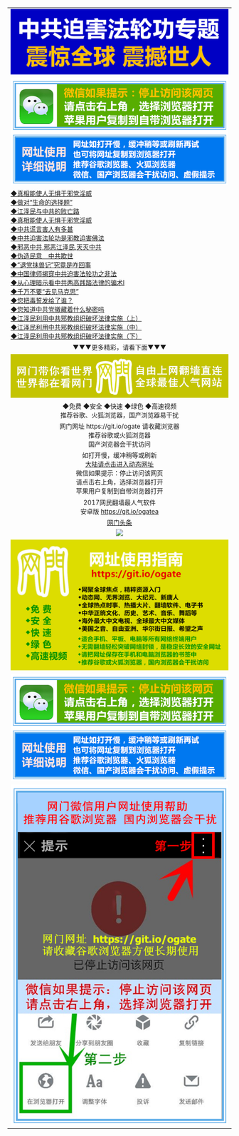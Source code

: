 <table>
  <tr>
    <td align=center><img src="https://raw.githubusercontent.com/wnel2017/ku/master/%E8%BF%AB%E5%AE%B3.jpg" /></td>
  </tr>
  <tr>
<td align=center><img src="https://raw.githubusercontent.com/wnel2017/ku/master/%E5%BE%AE%E4%BF%A1%E8%AF%B4%E6%98%8E4.jpg"/></td>
  </tr>
  <tr>
  <td align=left>
<a href="https://s3.ap-south-1.amazonaws.com/ogatem/oGate.htm?http%3A%2F%2F110%2Fmh%2Farticles%2F2017%2F4%2F19%2F真相能使人无惧于邪党淫威-345833.html&from=wnel">◆真相能使人无惧于邪党淫威</a><br/> 
<a href="https://s3.ap-south-1.amazonaws.com/ogatem/oGate.htm?http%3A%2F%2F110%2Fmh%2Farticles%2F2017%2F4%2F13%2F做对“生命的选择题”-345491.html&from=wnel">◆做对“生命的选择题”</a><br/> 
<a href="https://s3.ap-south-1.amazonaws.com/ogatem/oGate.htm?http%3A%2F%2F110%2Fmh%2Farticles%2F2017%2F4%2F4%2F江泽民与中共的败亡路-345130.html&from=wnel">◆江泽民与中共的败亡路</a><br/> 
<a href="https://s3.ap-south-1.amazonaws.com/ogatem/oGate.htm?http%3A%2F%2F110%2Fmh%2Farticles%2F2017%2F4%2F19%2F真相能使人无惧于邪党淫威-345833.html&from=wnel">◆真相能使人无惧于邪党淫威</a><br/> 
<a href="https://s3.ap-south-1.amazonaws.com/ogatem/oGate.htm?http%3A%2F%2F110%2Fmh%2Farticles%2F2017%2F3%2F12%2F中共谎言害人有多甚--344153.html&from=wnel">◆中共谎言害人有多甚</a><br/> 
<a href="https://s3.ap-south-1.amazonaws.com/ogatem/oGate.htm?http%3A%2F%2F110%2Fmh%2Farticles%2F2017%2F3%2F7%2F中共迫害法轮功是邪教迫害佛法-343866.html&from=wnel">◆中共迫害法轮功是邪教迫害佛法</a><br/> 
<a href="https://s3.ap-south-1.amazonaws.com/ogatem/oGate.htm?http%3A%2F%2F110%2Fmh%2Farticles%2F2017%2F4%2F2%2F遭遇共产党是中国人的最大不幸（图）-345070.html&from=wnel">◆邪恶中共,邪恶江泽民,天灭中共</a><br/> 
<a href="https://s3.ap-south-1.amazonaws.com/ogatem/oGate.htm?http%3A%2F%2F110%2Fmh%2Farticles%2F2017%2F3%2F28%2F伪造民意-中共欺世-344837.html&from=wnel">◆伪造民意　中共欺世</a><br/> 
<a href="https://s3.ap-south-1.amazonaws.com/ogatem/oGate.htm?http%3A%2F%2F110%2Fmh%2Farticles%2F2017%2F3%2F2%2F“退党抹兽记”究竟是咋回事-343590.htmll&from=wnel">◆“退党抹兽记”究竟是咋回事</a><br/> 
<a href="https://s3.ap-south-1.amazonaws.com/ogatem/oGate.htm?http%3A%2F%2F110%2Fmh%2Farticles%2F2017%2F3%2F1%2F中国律师揭穿中共迫害法轮功之非法-343709.html&from=wnel">◆中国律师揭穿中共迫害法轮功之非法</a><br/> 
<a href="https://s3.ap-south-1.amazonaws.com/ogatem/oGate.htm?http%3A%2F%2F110%2Fmh%2Farticles%2F2017%2F2%2F15%2F从心理暗示看中共两高践踏法律的骗术-343133.html&from=wnel">◆从心理暗示看中共两高践踏法律的骗术l</a><br/> 
<a href="https://s3.ap-south-1.amazonaws.com/ogatem/oGate.htm?http%3A%2F%2F110%2Fmh%2Farticles%2F2017%2F2%2F14%2F千万不要“去见马克思”（图）-343079.html&from=wnel">◆千万不要“去见马克思”</a><br/> 
<a href="https://s3.ap-south-1.amazonaws.com/ogatem/oGate.htm?http%3A%2F%2F110%2Fmh%2Farticles%2F2017%2F2%2F19%2F您把毒誓发给了谁-（图）-343273.html&from=wnel">◆您把毒誓发给了谁？</a><br/> 
<a href="https://s3.ap-south-1.amazonaws.com/ogatem/oGate.htm?http%3A%2F%2F110%2Fmh%2Farticles%2F2017%2F2%2F18%2F您知道中共党徽藏着什么秘密吗（图）-343241.html&from=wnel">◆您知道中共党徽藏着什么秘密吗</a><br/> 
<a href="https://s3.ap-south-1.amazonaws.com/ogatem/oGate.htm?http%3A%2F%2F110%2Fmh%2Farticles%2F2017%2F4%2F7%2F江泽民利用中共邪教组织破坏法律实施（上）-345249.html&from=wnel">◆江泽民利用中共邪教组织破坏法律实施（上）</a><br/> 
<a href="https://s3.ap-south-1.amazonaws.com/ogatem/oGate.htm?http%3A%2F%2F110%2Fmh%2Farticles%2F2017%2F4%2F8%2F江泽民利用中共邪教组织破坏法律实施（中）-345266.html&from=wnel">◆江泽民利用中共邪教组织破坏法律实施（中）</a><br/> 
<a href="https://s3.ap-south-1.amazonaws.com/ogatem/oGate.htm?http%3A%2F%2F110%2Fmh%2Farticles%2F2017%2F4%2F9%2F江泽民利用中共邪教组织破坏法律实施（下）-345248.html&from=wnel">◆江泽民利用中共邪教组织破坏法律实施（下）</a><br/> 
   </tr>
  <tr>
<tr><td align=center>▼▼▼更多精彩，请看下面▼▼▼<br/>
  </tr>
  <tr>
    <td align=center><img src="https://raw.githubusercontent.com/wnel2017/ku/master/ogate6.jpg" /></td>
  </tr>
  <tr>
<td align=center>◆免费  ◆安全  ◆快速  ◆绿色  ◆高速视频<br/>
推荐谷歌、火狐浏览器，国产浏览器易干扰<br/>
       </td>
  </tr>
  <tr>
<td align=center>网门网址 https://git.io/ogate 请收藏浏览器<br/>
推荐谷歌或火狐浏览器<br/>
国产浏览器会干扰访问<br/>
    </td>
  </tr>
  <tr>
    <td align=center>
如打开慢，缓冲稍等或刷新<br/>
<a href="https://s3.ap-south-1.amazonaws.com/ogatem/oGate.htm?from=wnel">大陆请点击进入动态网址</a><br/>
微信如果提示：停止访问该网页<br/>
请点击右上角，选择浏览器打开<br/>
苹果用户复制到自带浏览器打开<br/>
  </tr>
  <tr>
      <td align=center>
2017网民翻墙最人气软件<br/>
安卓版 <a href="https://raw.githubusercontent.com/ogate/up/master/ogate.apk?og">https://git.io/ogatea</a><br/>
  </tr>
  <tr>
    <td align=center>
<a target="_blank" href="https://s3.ap-south-1.amazonaws.com/ogatem/oGate.htm?ogNews&from=wnel">网门头条</a><br/>
    </td>
  </tr>
  <tr>
    <td align=center><img src="https://cloud.githubusercontent.com/assets/11880933/15631437/70d0a74e-259d-11e6-946f-6237b4b657bd.jpg"/></td>
  </tr>
  <tr>
      <td align=center><img src="https://raw.githubusercontent.com/wnel2017/ku/master/%E4%BD%BF%E7%94%A8%E6%8C%87%E5%8D%971.jpg"/></td>
  </tr>
  <tr>
      <td align=center><img src="https://raw.githubusercontent.com/wnel2017/ku/master/%E5%BE%AE%E4%BF%A1%E8%AF%B4%E6%98%8E4.jpg"/></td>
  </tr>
  <tr>
      <td align=center><img src="https://raw.githubusercontent.com/wnel2017/ku/master/%E5%BE%AE%E4%BF%A1%E8%AF%B4%E6%98%8E.jpg"/></td>

</table>    
